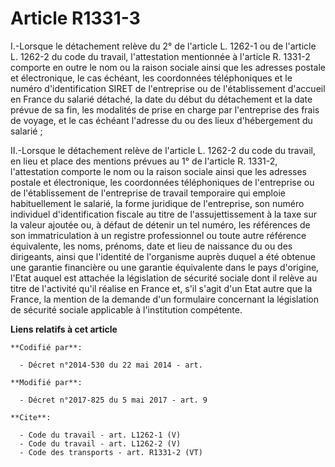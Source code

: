 # Article R1331-3

I.-Lorsque le détachement relève du 2° de l'article L. 1262-1 ou de l'article L. 1262-2 du code du travail, l'attestation
mentionnée à l'article R. 1331-2 comporte en outre le nom ou la raison sociale ainsi que les adresses postale et
électronique, le cas échéant, les coordonnées téléphoniques et le numéro d'identification SIRET de l'entreprise ou de
l'établissement d'accueil en France du salarié détaché, la date du début du détachement et la date prévue de sa fin, les
modalités de prise en charge par l'entreprise des frais de voyage, et le cas échéant l'adresse du ou des lieux d'hébergement
du salarié ; 

II.-Lorsque le détachement relève de l'article L. 1262-2 du code du travail, en lieu et place des mentions prévues au 1° de
l'article R. 1331-2, l'attestation comporte le nom ou la raison sociale ainsi que les adresses postale et électronique, les
coordonnées téléphoniques de l'entreprise ou de l'établissement de l'entreprise de travail temporaire qui emploie
habituellement le salarié, la forme juridique de l'entreprise, son numéro individuel d'identification fiscale au titre de
l'assujettissement à la taxe sur la valeur ajoutée ou, à défaut de détenir un tel numéro, les références de son
immatriculation à un registre professionnel ou toute autre référence équivalente, les noms, prénoms, date et lieu de
naissance du ou des dirigeants, ainsi que l'identité de l'organisme auprès duquel a été obtenue une garantie financière ou
une garantie équivalente dans le pays d'origine, l'Etat auquel est attachée la législation de sécurité sociale dont il relève
au titre de l'activité qu'il réalise en France et, s'il s'agit d'un Etat autre que la France, la mention de la demande d'un
formulaire concernant la législation de sécurité sociale applicable à l'institution compétente.

**Liens relatifs à cet article**

	**Codifié par**:

	  - Décret n°2014-530 du 22 mai 2014 - art.

	**Modifié par**:

	  - Décret n°2017-825 du 5 mai 2017 - art. 9

	**Cite**:

	  - Code du travail - art. L1262-1 (V)
	  - Code du travail - art. L1262-2 (V)
	  - Code des transports - art. R1331-2 (VT)
